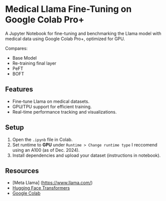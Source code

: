 # Medical Llama Fine-Tuning on Google Colab Pro+

A Jupyter Notebook for fine-tuning and benchmarking the Llama model with medical data using Google Colab Pro+, optimized for GPU.

Compares:
- Base Model
- Re-training final layer
- PeFT
- BOFT

## Features
- Fine-tune Llama on medical datasets.
- GPU/TPU support for efficient training.
- Real-time performance tracking and visualizations.

## Setup
1. Open the `.ipynb` file in Colab.
2. Set runtime to **GPU** under `Runtime > Change runtime type` I reccomend using an A100 (as of Dec. 2024).
3. Install dependencies and upload your dataset (instructions in notebook).

## Resources
- [Meta Llama] (https://www.llama.com/)
- [Hugging Face Transformers](https://huggingface.co/transformers/)
- [Google Colab](https://colab.research.google.com)

